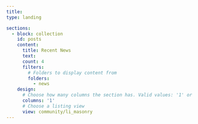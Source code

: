 ```yaml
---
title: 
type: landing

sections:
  - block: collection
    id: posts
    content:
      title: Recent News
      text: 
      count: 4
      filters:
        # Folders to display content from
        folders:
          - news
    design:
      # Choose how many columns the section has. Valid values: '1' or '2'.
      columns: '1'
      # Choose a listing view
      view: community/li_masonry
---
```


